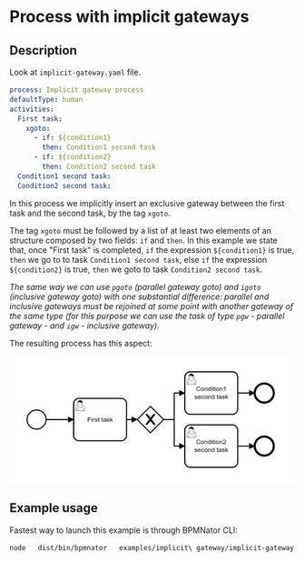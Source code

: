 # Process with implicit gateways

## Description

Look at `implicit-gateway.yaml` file.

```YAML
process: Implicit gateway process
defaultType: human
activities:
  First task:
    xgoto:
      - if: ${condition1}
        then: Condition1 second task
      - if: ${condition2}
        then: Condition2 second task
  Condition1 second task:
  Condition2 second task:
```

In this process we implicitly insert an exclusive gateway between the first task and the second task, by the tag `xgoto`.

The tag `xgoto` must be followed by a list of at least two elements of an structure composed by two fields: `if` and `then`. In this example we state that, once "First task" is completed, `if` the expression `${condition1}` is true, `then` we go to to task `Condition1 second task`, else `if` the expression `${condition2}` is true, `then` we goto to task `Condition2 second task`.

_The same way we can use `pgoto` (parallel gateway goto) and `igoto` (inclusive gateway goto) with one substantial difference: parallel and inclusive gateways must be rejoined at some point with another gateway of the same type (for this purpose we can use the task of type `pgw` - parallel gateway - and `igw` - inclusive gateway)._

The resulting process has this aspect:

![Implicit gateway](implicit-gateway.png?raw=true)

## Example usage
Fastest way to launch this example is through BPMNator CLI:

```BASH
node   dist/bin/bpmnator   examples/implicit\ gateway/implicit-gateway.yaml   examples/implicit\ gateway/implicit-gateway.bpmn
```